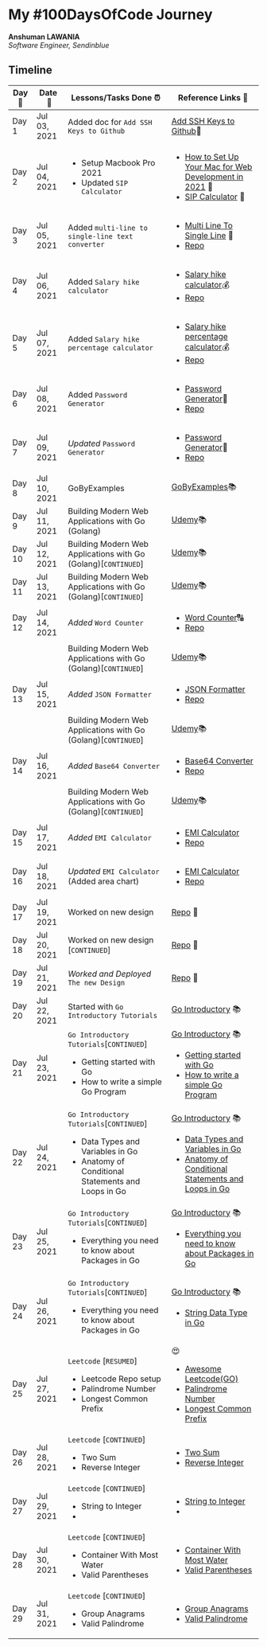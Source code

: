 # My #100DaysOfCode Journey

**Anshuman LAWANIA**  
*Software Engineer, Sendinblue* 

## Timeline

|**Day:pushpin:**|**Date &nbsp;:calendar:**|**Lessons/Tasks Done :alarm_clock:**| **Reference Links :link:**|
|------|-----------------|--------------------|---------------------|
|Day 1|Jul 03, 2021| Added doc for `Add SSH Keys to Github` | [Add SSH Keys to Github](https://github.com/71anshuman/useful-docs/tree/main/Add-ssh-key-to-github):pencil:|
|Day 2|Jul 04, 2021|<ul><li>Setup Macbook Pro 2021</li><li> Updated `SIP Calculator`</li></ul>|<ul><li>[How to Set Up Your Mac for Web Development in 2021](https://betterprogramming.pub/how-to-set-up-your-macbook-for-web-development-in-2021-a7a1f53f6462) :apple:</li><li>[SIP Calculator](https://tools.71anshuman.com/) 🤑</li></ul>|
|Day 3|Jul 05, 2021|Added `multi-line to single-line text converter`|<ul><li>[Multi Line To Single Line](https://tools.71anshuman.com/#/multi-line-to-single-line) 💬</li><li>[Repo](https://github.com/71anshuman/utils)</li></ul>|
|Day 4|Jul 06, 2021|Added `Salary hike calculator`|<ul><li>[Salary hike calculator](https://tools.71anshuman.com/#/salary-hike-calculator):moneybag:</li><li>[Repo](https://github.com/71anshuman/utils)</li></ul>|
|Day 5|Jul 07, 2021|Added `Salary hike percentage calculator`|<ul><li>[Salary hike percentage calculator](https://tools.71anshuman.com/#/salary-hike-calculator):moneybag:</li><li>[Repo](https://github.com/71anshuman/utils)</li></ul>|
|Day 6|Jul 08, 2021|Added `Password Generator`|<ul><li>[Password Generator](https://tools.71anshuman.com/#/password-generator):closed_lock_with_key:</li><li>[Repo](https://github.com/71anshuman/utils)</li></ul>|
|Day 7|Jul 09, 2021|*Updated* `Password Generator`|<ul><li>[Password Generator](https://tools.71anshuman.com/#/password-generator):closed_lock_with_key:</li><li>[Repo](https://github.com/71anshuman/utils)</li></ul>|
|Day 8|Jul 10, 2021|GoByExamples|[GoByExamples](https://gobyexample.com/):books:|
|Day 9|Jul 11, 2021|Building Modern Web Applications with Go (Golang)|[Udemy](https://www.udemy.com/share/103XPA/):books:|
|Day 10|Jul 12, 2021|Building Modern Web Applications with Go (Golang)[`CONTINUED`]|[Udemy](https://www.udemy.com/share/103XPA/):books:|
|Day 11|Jul 13, 2021|Building Modern Web Applications with Go (Golang)[`CONTINUED`]|[Udemy](https://www.udemy.com/share/103XPA/):books:|
|Day 12|Jul 14, 2021|*Added* `Word Counter`|<ul><li>[Word Counter](https://tools.71anshuman.com/#/word-counter):capital_abcd:</li><li>[Repo](https://github.com/71anshuman/utils)</li></ul>|
|||Building Modern Web Applications with Go (Golang)[`CONTINUED`]|[Udemy](https://www.udemy.com/share/103XPA/):books:|
|Day 13|Jul 15, 2021|*Added* `JSON Formatter`|<ul><li>[JSON Formatter](https://tools.71anshuman.com/#/json-formatter)</li><li>[Repo](https://github.com/71anshuman/utils)</li></ul>|
|||Building Modern Web Applications with Go (Golang)[`CONTINUED`]|[Udemy](https://www.udemy.com/share/103XPA/):books:|
|Day 14|Jul 16, 2021|*Added* `Base64 Converter`|<ul><li>[Base64 Converter](https://tools.71anshuman.com/#/base-64-converter)</li><li>[Repo](https://github.com/71anshuman/utils)</li></ul>|
|||Building Modern Web Applications with Go (Golang)[`CONTINUED`]|[Udemy](https://www.udemy.com/share/103XPA/):books:|
|Day 15|Jul 17, 2021|*Added* `EMI Calculator`|<ul><li>[EMI Calculator](https://tools.71anshuman.com/#/emi-calculator)</li><li>[Repo](https://github.com/71anshuman/utils)</li></ul>|
|Day 16|Jul 18, 2021|*Updated* `EMI Calculator` (Added area chart)|<ul><li>[EMI Calculator](https://tools.71anshuman.com/#/emi-calculator)</li><li>[Repo](https://github.com/71anshuman/utils)</li></ul>|
|Day 17|Jul 19, 2021|Worked on new design|[Repo](https://github.com/71anshuman/utils) :construction:|
|Day 18|Jul 20, 2021|Worked on new design [`CONTINUED`]|[Repo](https://github.com/71anshuman/utils) :construction:|
|Day 19|Jul 21, 2021|<i>Worked and Deployed</i> `The new Design`|[Repo](https://github.com/71anshuman/utils) :construction:|
|Day 20|Jul 22, 2021|Started with `Go Introductory Tutorials`|[Go Introductory](https://medium.com/rungo/go-introductory-tutorials-896aeda0fb8a) :books:|
|Day 21|Jul 23, 2021| `Go Introductory Tutorials`[`CONTINUED`] <ul><li>Getting started with Go</li><li>How to write a simple Go Program</li></ul>|[Go Introductory](https://medium.com/rungo/go-introductory-tutorials-896aeda0fb8a) :books:<ul><li>[Getting started with Go](https://medium.com/rungo/working-in-go-workspace-3b0576e0534a)</li><li>[How to write a simple Go Program](https://medium.com/rungo/how-to-write-a-simple-go-program-13fd104f3018)</li></ul>|
|Day 22|Jul 24, 2021| `Go Introductory Tutorials`[`CONTINUED`] <ul><li>Data Types and Variables in Go</li><li>Anatomy of Conditional Statements and Loops in Go</li></ul>|[Go Introductory](https://medium.com/rungo/variables-and-constants-in-go-programming-c715443fa788) :books:<ul><li>[Data Types and Variables in Go](https://medium.com/rungo/go-introductory-tutorials-896aeda0fb8a)</li><li>[Anatomy of Conditional Statements and Loops in Go](https://medium.com/rungo/anatomy-of-conditional-statements-and-loops-in-go-aa84352cc34d)</li></ul>|
|Day 23|Jul 25, 2021| `Go Introductory Tutorials`[`CONTINUED`] <ul><li>Everything you need to know about Packages in Go</li></ul>|[Go Introductory](https://medium.com/rungo/variables-and-constants-in-go-programming-c715443fa788) :books:<ul><li>[Everything you need to know about Packages in Go](https://medium.com/rungo/everything-you-need-to-know-about-packages-in-go-b8bac62b74cc)</li></ul>|
|Day 24|Jul 26, 2021| `Go Introductory Tutorials`[`CONTINUED`] <ul><li>Everything you need to know about Packages in Go</li></ul>|[Go Introductory](https://medium.com/rungo/variables-and-constants-in-go-programming-c715443fa788) :books:<ul><li>[String Data Type in Go](https://medium.com/rungo/string-data-type-in-go-8af2b639478)</li></ul>|
|Day 25|Jul 27, 2021|`Leetcode` [`RESUMED`] <ul><li>Leetcode Repo setup</li><li>Palindrome Number</li><li>Longest Common Prefix</li></ul>|😍 <ul><li>[Awesome Leetcode(GO)](https://github.com/71anshuman/awesome-leetcode)</li><li>[Palindrome Number](https://github.com/71anshuman/awesome-leetcode/tree/main/0009.palindrome-number)</li><li>[Longest Common Prefix](https://github.com/71anshuman/awesome-leetcode/tree/main/0014.longest-common-prefix)</li></ul>|
|Day 26|Jul 28, 2021|`Leetcode` [`CONTINUED`] <ul><li>Two Sum</li><li>Reverse Integer</li></ul>|<ul><li>[Two Sum](https://github.com/71anshuman/awesome-leetcode/tree/main/0001.two-sum)</li><li>[Reverse Integer](https://github.com/71anshuman/awesome-leetcode/tree/main/0007.Reverse-Integer)</li></ul>|
|Day 27|Jul 29, 2021|`Leetcode` [`CONTINUED`] <ul><li>String to Integer</li><li></li></ul>|<ul><li>[String to Integer](https://github.com/71anshuman/awesome-leetcode/tree/main/0008.string-to-integer-atoi)</li><li></li></ul>|
|Day 28|Jul 30, 2021|`Leetcode` [`CONTINUED`] <ul><li>Container With Most Water</li><li>Valid Parentheses</li></ul>|<ul><li>[Container With Most Water](https://github.com/71anshuman/awesome-leetcode/tree/main/0011.container-with-most-water)</li><li>[Valid Parentheses](https://github.com/71anshuman/awesome-leetcode/tree/main/0020.valid-parentheses)</li></ul>|
|Day 29|Jul 31, 2021|`Leetcode` [`CONTINUED`] <ul><li>Group Anagrams</li><li>Valid Palindrome</li></ul>|<ul><li>[Group Anagrams](https://github.com/71anshuman/awesome-leetcode/tree/main/0049.group-anagrams)</li><li>[Valid Palindrome](https://github.com/71anshuman/awesome-leetcode/tree/main/0125.valid-palindrome)</li></ul>|
